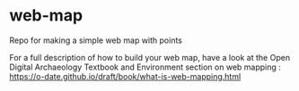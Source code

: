 # web-map
Repo for making a simple web map with points

For a full description of how to build your web map, have a look at the Open Digital Archaeology Textbook and Environment section on web mapping : https://o-date.github.io/draft/book/what-is-web-mapping.html
